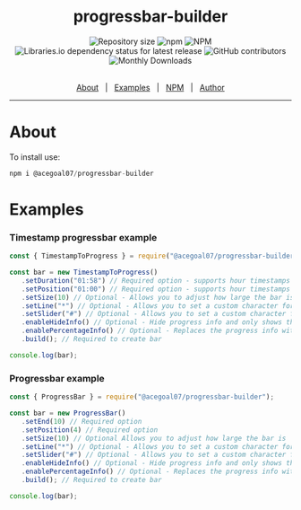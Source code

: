 <h1 align="center">progressbar-builder</h1>
<div align="center">
   <img alt="Repository size" src="https://img.shields.io/github/repo-size/acegoal07/progressbar-builder">
   <img alt="npm" src="https://img.shields.io/npm/v/@acegoal07/progressbar-builder/latest">
   <img alt="NPM" src="https://img.shields.io/npm/l/@acegoal07/progressbar-builder">
   <img alt="Libraries.io dependency status for latest release" src="https://img.shields.io/github/issues-raw/acegoal07/progressbar-builder">
   <img alt="GitHub contributors" src="https://img.shields.io/github/contributors/acegoal07/progressbar-builder">
   <img alt="Monthly Downloads" src="https://img.shields.io/npm/dm/@acegoal07/progressbar-builder">
</div><br>
<p align="center">
   <a href="#about">About</a> &#xa0; | &#xa0;
   <a href="#examples">Examples</a> &#xa0; | &#xa0;
   <a href="https://www.npmjs.com/package/@acegoal07/progressbar-builder">NPM</a> &#xa0; | &#xa0;
   <a href="https://github.com/acegoal07" target="_blank">Author</a>
</p>

---

<h1 id="about">About</h1>

To install use:
```js
npm i @acegoal07/progressbar-builder
```

<h1 id="examples">Examples</h1>
<h3>Timestamp progressbar example</h3>

```js
const { TimestampToProgress } = require("@acegoal07/progressbar-builder");

const bar = new TimestampToProgress()
   .setDuration("01:58") // Required option - supports hour timestamps
   .setPosition("01:00") // Required option - supports hour timestamps
   .setSize(10) // Optional - Allows you to adjust how large the bar is
   .setLine("*") // Optional - Allows you to set a custom character for the line
   .setSlider("#") // Optional - Allows you to set a custom character for the slider
   .enableHideInfo() // Optional - Hide progress info and only shows the bar
   .enablePercentageInfo() // Optional - Replaces the progress info with a percentage of completion
   .build(); // Required to create bar

console.log(bar);
```
<h3>Progressbar example</h3>

```js
const { ProgressBar } = require("@acegoal07/progressbar-builder");

const bar = new ProgressBar()
   .setEnd(10) // Required option
   .setPosition(4) // Required option
   .setSize(10) // Optional Allows you to adjust how large the bar is
   .setLine("*") // Optional - Allows you to set a custom character for the line
   .setSlider("#") // Optional - Allows you to set a custom character for the slider
   .enableHideInfo() // Optional - Hide progress info and only shows the bar
   .enablePercentageInfo() // Optional - Replaces the progress info with a percentage of completion
   .build(); // Required to create bar

console.log(bar);
```